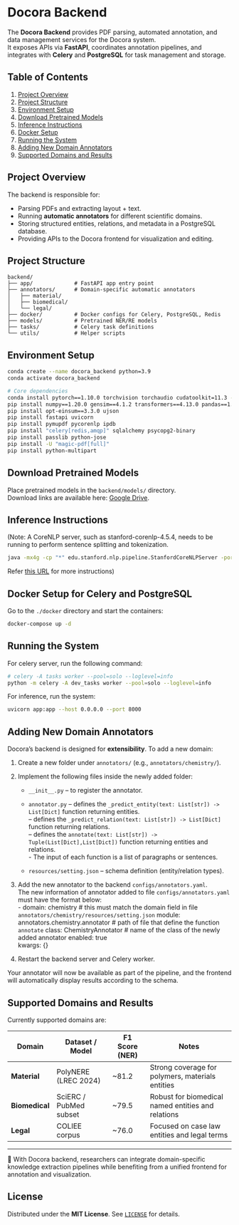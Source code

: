 # Docora Backend <!-- omit in toc -->

The **Docora Backend** provides PDF parsing, automated annotation, and data management services for the Docora system.  
It exposes APIs via **FastAPI**, coordinates annotation pipelines, and integrates with **Celery** and **PostgreSQL** for task management and storage.


## Table of Contents
1. [Project Overview](#project-overview)  
2. [Project Structure](#project-structure)  
3. [Environment Setup](#environment-setup)  
4. [Download Pretrained Models](#download-pretrained-models)  
5. [Inference Instructions](#inference-instructions)  
6. [Docker Setup](#docker-setup)  
7. [Running the System](#running-the-system)  
8. [Adding New Domain Annotators](#adding-new-domain-annotators)  
9. [Supported Domains and Results](#supported-domains-and-results)  


## Project Overview

The backend is responsible for:  
- Parsing PDFs and extracting layout + text.  
- Running **automatic annotators** for different scientific domains.  
- Storing structured entities, relations, and metadata in a PostgreSQL database.  
- Providing APIs to the Docora frontend for visualization and editing.  


## Project Structure

```text
backend/
├── app/             # FastAPI app entry point
├── annotators/      # Domain-specific automatic annotators
│   ├── material/
│   ├── biomedical/
│   └── legal/
├── docker/          # Docker configs for Celery, PostgreSQL, Redis
├── models/          # Pretrained NER/RE models
├── tasks/           # Celery task definitions
└── utils/           # Helper scripts
```


## Environment Setup

```bash
conda create --name docora_backend python=3.9
conda activate docora_backend

# Core dependencies
conda install pytorch==1.10.0 torchvision torchaudio cudatoolkit=11.3 -c pytorch
pip install numpy==1.20.0 gensim==4.1.2 transformers==4.13.0 pandas==1.3.4 scikit-learn==1.0.1 prettytable==2.4.0
pip install opt-einsum==3.3.0 ujson
pip install fastapi uvicorn
pip install pymupdf pycorenlp ipdb
pip install "celery[redis,amqp]" sqlalchemy psycopg2-binary
pip install passlib python-jose
pip install -U "magic-pdf[full]"
pip install python-multipart
```


## Download Pretrained Models

Place pretrained models in the `backend/models/` directory.  
Download links are available here: [Google Drive](https://drive.google.com/drive/folders/1dsoae6AOPXOV0tLwK3t2gya6Sf7Zi6rd?usp=sharing).


## Inference Instructions
(Note: A CoreNLP server, such as stanford-corenlp-4.5.4, needs to be running to perform sentence splitting and tokenization.

```bash
java -mx4g -cp "*" edu.stanford.nlp.pipeline.StanfordCoreNLPServer -port 9000 -timeout 15000
```
Refer [this URL](https://stanfordnlp.github.io/CoreNLP/download.html) for more instructions)

## Docker Setup for Celery and PostgreSQL

Go to the `./docker` directory and start the containers:

```bash
docker-compose up -d
```

## Running the System

For celery server, run the following command:
```bash
# celery -A tasks worker --pool=solo --loglevel=info
python -m celery -A dev_tasks worker --pool=solo --loglevel=info
```

For inference, run the system:
```bash
uvicorn app:app --host 0.0.0.0 --port 8000
```


## Adding New Domain Annotators

Docora’s backend is designed for **extensibility**. To add a new domain:  

1. Create a new folder under `annotators/` (e.g., `annotators/chemistry/`).  
2. Implement the following files inside the newly added folder:  
   - `__init__.py` – to register the annotator.  
   - `annotator.py` 
            – defines the `_predict_entity(text: List[str]) -> List[Dict]` function returning entities.  
            – defines the `_predict_relation(text: List[str]) -> List[Dict]` function returning relations.  
            – defines the `annotate(text: List[str]) -> Tuple(List[Dict],List[Dict])` function returning entities and relations.  
            - The input of each function is a list of paragraphs or sentences. 
            

   - `resources/setting.json` – schema definition (entity/relation types).  
3. Add the new annotator to the backend `configs/annotators.yaml`.  
      The new information of annotator added to file `configs/annotators.yaml` must have the format below:   
        -   domain: chemistry                         # this must match the domain field in file `annotators/chemistry/resources/setting.json`
            module: annotators.chemistry.annotator    # path of file that define the function `annotate`
            class: ChemistryAnnotator                 # name of the class of the newly added annotator
            enabled: true           
            kwargs: {}



4. Restart the backend server and Celery worker.  

Your annotator will now be available as part of the pipeline, and the frontend will automatically display results according to the schema.


## Supported Domains and Results

Currently supported domains are:  

| Domain     | Dataset / Model | F1 Score (NER) | Notes |
|------------|-----------------|----------------|-------|
| **Material**   | PolyNERE (LREC 2024) | ~81.2 | Strong coverage for polymers, materials entities |
| **Biomedical** | SciERC / PubMed subset | ~79.5 | Robust for biomedical named entities and relations |
| **Legal**      | COLIEE corpus | ~76.0 | Focused on case law entities and legal terms |

---

🚀 With Docora backend, researchers can integrate domain-specific knowledge extraction pipelines while benefiting from a unified frontend for annotation and visualization.


## License

Distributed under the **MIT License**. See [`LICENSE`](./LICENSE) for details.  
